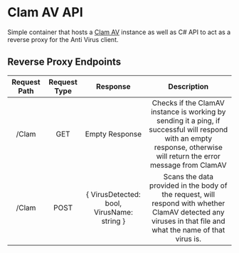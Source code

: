 # Clam AV API

Simple container that hosts a [Clam AV](https://www.clamav.net/) instance as well as C# API to act as a reverse proxy for the Anti Virus client.

## Reverse Proxy Endpoints

| Request Path | Request Type |                  Response                  | Description                                                                                                                                                           |
|:------------:|:------------:|:------------------------------------------:|:---------------------------------------------------------------------------------------------------------------------------------------------------------------------:|
|     /Clam    |      GET     |               Empty Response               | Checks if the ClamAV instance is working by sending it a ping, if successful will respond with an empty response, otherwise will return the error message from ClamAV |
|     /Clam    |     POST     | { VirusDetected: bool, VirusName: string } | Scans the data provided in the body of the request, will respond with whether ClamAV detected any viruses in that file and what the name of that virus is.            |